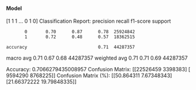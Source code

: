 #### Model
[1 1 1 ... 0 1 0]
Classification Report:
              precision    recall  f1-score   support

           0       0.70      0.87      0.78  25924842
           1       0.72      0.48      0.57  18362515

    accuracy                           0.71  44287357
   macro avg       0.71      0.67      0.68  44287357
weighted avg       0.71      0.71      0.69  44287357

Accuracy: 0.7066279435008957
Confusion Matrix:
[[22526459  3398383]
 [ 9594290  8768225]]
Confusion Matrix (%):
[[50.864311    7.67348343]
 [21.66372222 19.79848335]]
